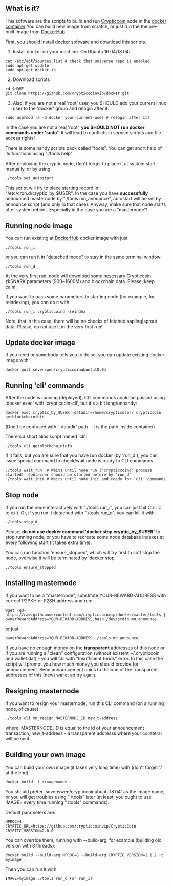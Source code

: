 What is it?
-----------

This software are the scripts to build and run [Crypticcoin](https://crypticcoin.io/) node in the [docker container](https://www.docker.com/)
You can build new image from scratch, or just run the the pre-built image from [DockerHub](https://cloud.docker.com/u/sevenswen/repository/list).

First, you should install docker software and download this scripts.
1. Install docker on your machine. On Ubuntu 16.04/18.04:
```
cat /etc/apt/sources.list # check that universe repo is enabled
sudo apt-get update
sudo apt-get docker.io
```
2. Download scripts
```
cd $HOME
git clone https://github.com/crypticcoinvip/docker.git
```

3. Also, if you are not a real 'root' user, you SHOULD add your current linux user to the 'docker' group and relogin after it. 
```
sudo usermod -a -G docker your-current-user # relogin after it!
```
In the case you are not a real 'root', **you SHOULD NOT run docker commands under 'sudo'**! It will lead to conflicts in service scripts and file access rights! 

There is some handy scripts pack called "tools". You can get short help of its functions using "./tools help".

After deploying the cryptic node, don't forget to place it at system start - manually, or by using
```
./tools set_autostart
```
This script will try to place starting record in "/etc/cron.d/cryptic_by_$USER". 
In the case you have **successfully** announced masternode by "./tools mn_announce", autostart will be set by announce script (and only in that case).
Anyway, make sure that node starts after system reboot. Especially in the case you are a "masternode"!

Running node image
------------------
You can run existing at [DockerHub](https://cloud.docker.com/u/sevenswen/repository/list) docker image with just
```
./tools run_i
```
or you can run it in "detached mode" to stay in the same terminal window:
```
./tools run_d
```
At the very first run, node will download some nesessary Crypticcoin zkSNARK parameters (900~1600M) and blockchain data.
Please, keep calm.

If you want to pass some parameters to starting node (for example, for reindexing), you can do it with 
```
./tools run_i crypticcoind -reindex
```
Note, that in this case, there will be no checks of fetched sapling|sprout data. Please, do not use it in the very first run!


Update docker image 
-------------------

If you need or somebody tells you to do so, you can update existing docker image with 
```
docker pull sevenswen/crypticcoinubuntu18.04
```


Running 'cli' commands
----------------------
After the node is running (deployed), CLI commands could be passed using 'docker exec' with 'crypticcoin-cli', but it's a bit long/unhandy:
```
docker exec cryptic_by_$USER -datadir=/home/crypticuser/.crypticcoin getblockchaininfo
```
(Don't be confused with '-datadir' path - it is the path inside container)

There's a short alias script named 'cli':
```
./tools cli getblockchaininfo
```
If it fails, but you are sure that you have run docker (by 'run_d'), you can issue special command to check/wait node is ready fo CLI commands:
```
./tools wait_run  # Waits until node run ('crypticcoind' process started). Container should be started before by 'run_d'
./tools wait_init # Waits until node init and ready for 'cli' commands
```


Stop node
---------
If you run the node interactively with "./tools run_i", you can just hit Ctrl+C to exit.
Or, if you run it detached with "./tools run_d", you can kill it with
```
./tools stop_d
```

Please, **do not use docker command 'docker stop cryptic_by_$USER'** to stop running node, or you have to recreate some node database indexes at every following start (it takes extra time).

You can run function 'ensure_stopped', which will try first to soft stop the node, overwise it will be terminated by 'docker stop'.
```
./tools ensure_stopped
```


Installing masternode
---------------------

If you want to be a "masternode", substitute YOUR-REWARD-ADDRESS with correct P2PKH or P2SH address and run:

```
wget -qO- https://raw.githubusercontent.com/crypticcoinvip/docker/master/tools | ownerRewardAddress=YOUR-REWARD-ADDRESS bash /dev/stdin mn_announce
```
or just
```
ownerRewardAddress=YOUR-REWARD-ADDRESS ./tools mn_announce
```

If you have no enough money on the **transparent** addresses of this node or if you are running a "clean" configuration (without existent ~/.crypticcoin and wallet.dat) - you will fail with "Insufficient funds" error. 
In this case the script will prompt you how much money you should provide for announcement.
Send announcement coins to the one of the transparent addresses of this (new) wallet an try again. 


Resigning masternode
--------------------

If you want to resign your masternode, run this CLI command (on a running node, of cause):
```
./tools cli mn_resign MASTERNODE_ID new_t-address
```
where: MASTERNODE_ID is equal to the id of your announcement transaction,
new_t-address - a transparent addresss where your collateral will be sent.


Building your own image
-----------------------

You can build your own image (it takes very long time) with (don't forget '.' at the end):
```
docker build -t <imagename> .
```
You should prefer 'sevenswen/crypticcoinubuntu18.04' as the image name, or you will get troubles using "./tools" later (at least, you ought to use IMAGE=<your new image name> every time running "./tools" commands).

Default parameters are:
```
NPROC=4 
CRYPTIC_URL=https://github.com/crypticcoinvip/CrypticCoin
CRYPTIC_VERSION=2.0.0
```
You can override them, running with --build-arg, for example (building old version with 8 threads):
```
docker build --build-arg NPROC=8 --build-arg CRYPTIC_VERSION=1.1.2 -t myimage .
```
Then you can run it with:
```
IMAGE=myimage ./tools run_d (or run_i)
```

